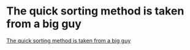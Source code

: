 # The quick sorting method is taken from a big guy
[The quick sorting method is taken from a big guy](https://aiwithcloud.com/2022/09/16/the_quick_sorting_method_is_taken_from_a_big_guy/)